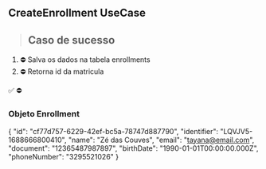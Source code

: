 ## CreateEnrollment UseCase

> ## Caso de sucesso

1. ⛔ Salva os dados na tabela enrollments
2. ⛔ Retorna id da matricula

✅
⛔

### Objeto Enrollment
{
  "id": "cf77d757-6229-42ef-bc5a-78747d887790",
  "identifier": "LQVJV5-1688666800410",
  "name": "Zé das Couves",
  "email": "tayana@email.com",
  "document": "12365487987897",
  "birthDate": "1990-01-01T00:00:00.000Z",
  "phoneNumber": "3295521026"
}